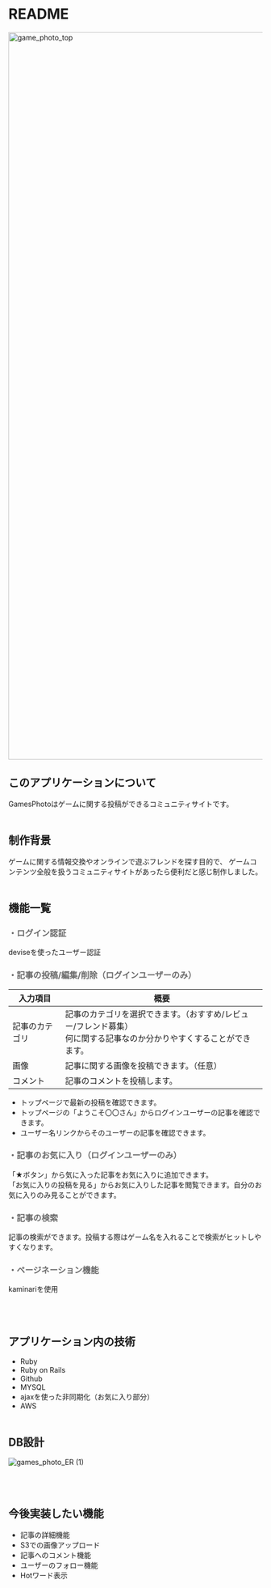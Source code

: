 # README

<img width="1438" alt="game_photo_top" src="https://user-images.githubusercontent.com/50174939/64490661-37888080-d29a-11e9-891c-aa6264fb1ca7.png">

## このアプリケーションについて
GamesPhotoはゲームに関する投稿ができるコミュニティサイトです。
<br><br>
## 制作背景
ゲームに関する情報交換やオンラインで遊ぶフレンドを探す目的で、
ゲームコンテンツ全般を扱うコミュニティサイトがあったら便利だと感じ制作しました。
<br><br>
## 機能一覧

### <font color="DimGray">・ログイン認証</font>
  deviseを使ったユーザー認証
### <font color="DimGray">・記事の投稿/編集/削除（ログインユーザーのみ）</font>

入力項目|概要
---|---
|記事のカテゴリ|記事のカテゴリを選択できます。（おすすめ/レビュー/フレンド募集）<br>何に関する記事なのか分かりやすくすることができます。|
|画像|記事に関する画像を投稿できます。（任意）|
|コメント|記事のコメントを投稿します。|

* トップページで最新の投稿を確認できます。
* トップページの「ようこそ〇〇さん」からログインユーザーの記事を確認できます。
* ユーザー名リンクからそのユーザーの記事を確認できます。

### <font color="DimGray">・記事のお気に入り（ログインユーザーのみ）</font>
「★ボタン」から気に入った記事をお気に入りに追加できます。<br>「お気に入りの投稿を見る」からお気に入りした記事を閲覧できます。自分のお気に入りのみ見ることができます。

### <font color="DimGray">・記事の検索</font>
記事の検索ができます。投稿する際はゲーム名を入れることで検索がヒットしやすくなります。

### <font color="DimGray">・ページネーション機能</font>
kaminariを使用

<br><br>
## アプリケーション内の技術
* Ruby
* Ruby on Rails
* Github
* MYSQL
* ajaxを使った非同期化（お気に入り部分）
* AWS
<br><br>
## DB設計

![games_photo_ER (1)](https://user-images.githubusercontent.com/50174939/64489518-0eaebe00-d28f-11e9-8df9-91f237146dd8.png)

<br><br>
## 今後実装したい機能
* 記事の詳細機能
* S3での画像アップロード
* 記事へのコメント機能
* ユーザーのフォロー機能
* Hotワード表示
